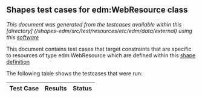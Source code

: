 
## Shapes test cases for edm:WebResource class
_This document was generated from the testcases available within this [directory] (/shapes-edm/src/test/resources/etc/edm/data/external) using this [software](/shapes-doc)_

This document contains test cases that target constraints that are specific to resources of type edm:WebResource which are defined  within this [shape definition](/shapes-edm/doc/shapes/WebResource.ttl)

The following table shows the testcases that were run:

| Test Case | Results | Status |
| :--- | ---: | :--: |
